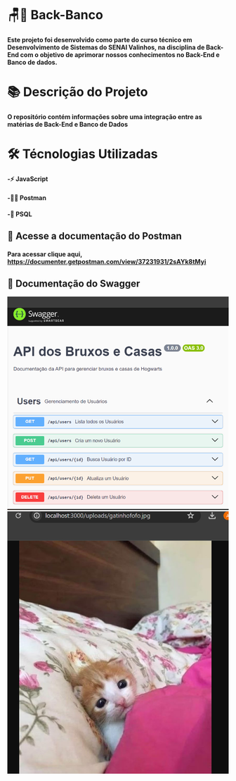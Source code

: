 # 🪑🎲 Back-Banco
#### Este projeto foi desenvolvido como parte do curso técnico em Desenvolvimento de Sistemas do SENAI Valinhos, na disciplina de Back-End com o objetivo de aprimorar nossos conhecimentos no Back-End e Banco de dados.

# 📚 Descrição do Projeto
#### O repositório contém informações sobre uma integração entre as matérias de Back-End e Banco de Dados

# 🛠 Técnologias Utilizadas
#### -⚡ JavaScript
#### -👩‍💻 Postman
#### -🐘 PSQL

## 🔗 Acesse a documentação do Postman

#### Para acessar clique aqui, https://documenter.getpostman.com/view/37231931/2sAYk8tMyi

## 🔗 Documentação do Swagger
![alt text](image.png)
![alt text](image-1.png)



